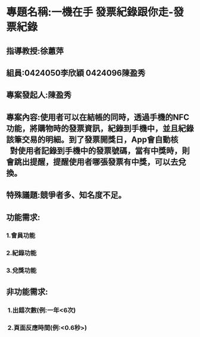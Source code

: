 # 專題名稱:一機在手 發票紀錄跟你走-發票紀錄
## 指導教授:徐蕙萍
## 組員:0424050李欣穎 0424096陳盈秀
## 專案發起人:陳盈秀
## 專案內容:使用者可以在結帳的同時，透過手機的NFC功能，將購物時的發票資訊，紀錄到手機中，並且紀錄該筆交易的明細。到了發票開獎日，App會自動核            對使用者記錄到手機中的發票號碼，當有中獎時，則會跳出提醒，提醒使用者哪張發票有中獎，可以去兌換。
## 特殊議題:競爭者多、知名度不足。
## 功能需求:
###  1.會員功能
###  2.紀錄功能
###  3.兌獎功能
## 非功能需求:
###  1.出錯次數(例:一年<6次)
###  2.頁面反應時間(例:<0.6秒>)
